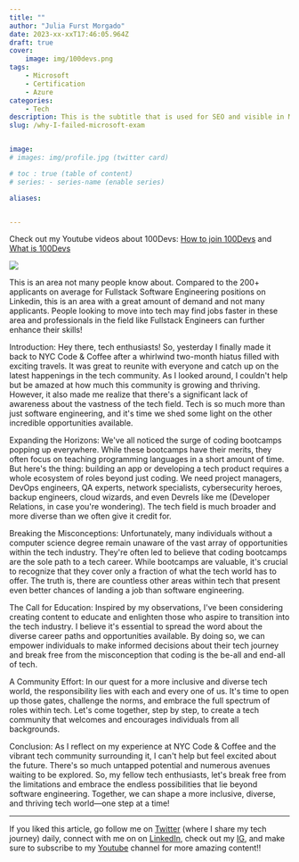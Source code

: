 ```yaml
---
title: ""
author: "Julia Furst Morgado"
date: 2023-xx-xxT17:46:05.964Z
draft: true
cover:
    image: img/100devs.png
tags: 
    - Microsoft
    - Certification
    - Azure
categories: 
    - Tech
description: This is the subtitle that is used for SEO and visible in Medium and Hashnode posts.
slug: /why-I-failed-microsoft-exam


image: 
# images: img/profile.jpg (twitter card)

# toc : true (table of content)
# series: - series-name (enable series)

aliases:


---
```


Check out my Youtube videos about 100Devs: [How to join 100Devs](https://www.youtube.com/watch?v=MhUAKpF47GU) and [What is 100Devs](https://www.youtube.com/watch?v=HHAXlDu49rE)

![](https://blog-imgs-23.s3.amazonaws.com/iam-iamic.png)



This is an area not many people know about. Compared to the 200+ applicants on average for Fullstack Software Engineering positions on Linkedin, this is an area with a great amount of demand and not many applicants. People looking to move into tech may find jobs faster in these area and professionals in the field like Fullstack Engineers can further enhance their skills!

Introduction:
Hey there, tech enthusiasts! So, yesterday I finally made it back to NYC Code & Coffee after a whirlwind two-month hiatus filled with exciting travels. It was great to reunite with everyone and catch up on the latest happenings in the tech community. As I looked around, I couldn't help but be amazed at how much this community is growing and thriving. However, it also made me realize that there's a significant lack of awareness about the vastness of the tech field. Tech is so much more than just software engineering, and it's time we shed some light on the other incredible opportunities available.

Expanding the Horizons:
We've all noticed the surge of coding bootcamps popping up everywhere. While these bootcamps have their merits, they often focus on teaching programming languages in a short amount of time. But here's the thing: building an app or developing a tech product requires a whole ecosystem of roles beyond just coding. We need project managers, DevOps engineers, QA experts, network specialists, cybersecurity heroes, backup engineers, cloud wizards, and even Devrels like me (Developer Relations, in case you're wondering). The tech field is much broader and more diverse than we often give it credit for.

Breaking the Misconceptions:
Unfortunately, many individuals without a computer science degree remain unaware of the vast array of opportunities within the tech industry. They're often led to believe that coding bootcamps are the sole path to a tech career. While bootcamps are valuable, it's crucial to recognize that they cover only a fraction of what the tech world has to offer. The truth is, there are countless other areas within tech that present even better chances of landing a job than software engineering.

The Call for Education:
Inspired by my observations, I've been considering creating content to educate and enlighten those who aspire to transition into the tech industry. I believe it's essential to spread the word about the diverse career paths and opportunities available. By doing so, we can empower individuals to make informed decisions about their tech journey and break free from the misconception that coding is the be-all and end-all of tech.

A Community Effort:
In our quest for a more inclusive and diverse tech world, the responsibility lies with each and every one of us. It's time to open up those gates, challenge the norms, and embrace the full spectrum of roles within tech. Let's come together, step by step, to create a tech community that welcomes and encourages individuals from all backgrounds.

Conclusion:
As I reflect on my experience at NYC Code & Coffee and the vibrant tech community surrounding it, I can't help but feel excited about the future. There's so much untapped potential and numerous avenues waiting to be explored. So, my fellow tech enthusiasts, let's break free from the limitations and embrace the endless possibilities that lie beyond software engineering. Together, we can shape a more inclusive, diverse, and thriving tech world—one step at a time!

***
If you liked this article, go follow me on [Twitter](https://twitter.com/juliafmorgado) (where I share my tech journey) daily, connect with me on on [LinkedIn](https://www.linkedin.com/in/juliafmorgado/), check out my [IG](https://www.instagram.com/juliafmorgado/), and make sure to subscribe to my [Youtube](https://www.youtube.com/c/JuliaFMorgado) channel for more amazing content!!
